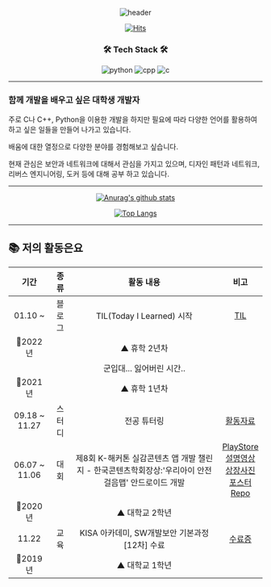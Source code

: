 <div align="center">
  
![header](https://capsule-render.vercel.app/api?type=waving&color=auto&height=300&section=header&text=tomorrow9913&fontSize=90&animation=fadeIn&fontAlignY=38&desc=정민규&descAlignY=51&descAlign=62)


[![Hits](https://hits.seeyoufarm.com/api/count/incr/badge.svg?url=https%3A%2F%2Fgithub.com%2Ftomorrow9913%2Ftomorrow9913&count_bg=%2379C83D&title_bg=%23555555&icon=&icon_color=%23E7E7E7&title=hits&edge_flat=false)](https://hits.seeyoufarm.com)

<h3>🛠 Tech Stack 🛠</h3>

![python](https://img.shields.io/badge/Python-3766AB?style=flat&logo=Python&logoColor=white) ![cpp](https://img.shields.io/badge/C++-00599C?style=flat&logo=C%2B%2B&logoColor=white) ![c](https://img.shields.io/badge/C-A8B9CC?style=flat&logo=C&logoColor=white)

</div>

---

<div align="left">

### 함께 개발을 배우고 싶은 대학생 개발자

주로 C나 C++, Python을 이용한 개발을 하지만 필요에 따라 다양한 언어를 활용하여 하고 싶은 일들을 만들어 나가고 있습니다.

배움에 대한 열정으로 다양한 분야를 경험해보고 싶습니다.

현재 관심은 보안과 네트워크에 대해서 관심을 가지고 있으며, 디자인 패턴과 네트워크, 리버스 엔지니어링, 도커 등에 대해 공부 하고 있습니다.

</div>

---

<div align="center">

[![Anurag's github stats](https://github-readme-stats.vercel.app/api?username=tomorrow9913&count_private=true)](https://github.com/tomorrow9913) 

[![Top Langs](https://github-readme-stats.vercel.app/api/top-langs/?username=tomorrow9913&layout=compact&hide_border=true)](https://github.com/tomorrow9913)

</div>

---

<div align="left">

## 📚 저의 활동은요

|기간|종류|활동 내용|비고|
|:----:|:-----:|:----:|:----:|
|01.10 ~ |블로그|TIL(Today I Learned) 시작|[TIL](https://tomorrow9913.github.io/til/)|
|🚩2022년||▲ 휴학 2년차||
|||군입대... 잃어버린 시간..|
|🚩2021년||▲ 휴학 1년차||
|09.18 ~ 11.27|스터디|전공 튜터링|[활동자료](https://mangrove-weather-c34.notion.site/be193b82f0d4441aaff9f4c71d97a2a3)
|06.07 ~ 11.06|대회|제8회 K-해커톤 실감콘텐츠 앱 개발 챌린지 - 한국콘텐츠학회장상:'우리아이 안전 걸음맵' 안드로이드 개발|[PlayStore](https://play.google.com/store/apps/details?id=kr.co.woobi.tomorrow99.safewalk)<br>[설명영상](https://youtu.be/dC_U7Kn4P38)<br>[상장사진](https://raw.githubusercontent.com/oMFDOo/oMFDOo/main/image/K%ED%95%B4%EC%BB%A4%ED%86%A4.jpg)<br>[포스터](http://swkorea.org/wp-content/uploads/2017/09/K%ED%95%B4%EC%BB%A4%ED%86%A48%ED%9A%8C-%ED%8F%AC%EC%8A%A4%ED%84%B0500x7400520_%EC%B5%9C%EC%A2%85.jpg)<br>[Repo](https://github.com/tomorrow9913/childrenSafeWalk)
|🚩2020년||▲ 대학교 2학년||
|11.22|교육|KISA 아카데미, SW개발보안 기본과정[12차] 수료|[수료증](https://mangrove-weather-c34.notion.site/SW-09347fe7889c409381cd711184ba2546)
|🚩2019년||▲ 대학교 1학년||
